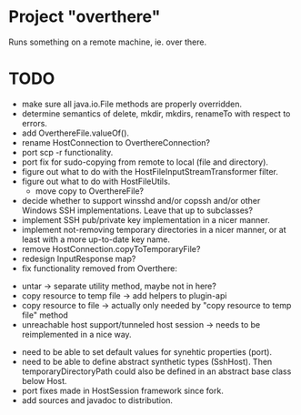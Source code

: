 # Project "overthere"
Runs something on a remote machine, ie. over there.

# TODO
* make sure all java.io.File methods are properly overridden.
* determine semantics of delete, mkdir, mkdirs, renameTo with respect to errors.
* add OverthereFile.valueOf().
* rename HostConnection to OverthereConnection?
* port scp -r functionality.
* port fix for sudo-copying from remote to local (file and directory).
* figure out what to do with the HostFileInputStreamTransformer filter.
* figure out what to do with HostFileUtils.
  * move copy to OverthereFile?
* decide whether to support winsshd and/or copssh and/or other Windows SSH implementations. Leave that up to subclasses?
* implement SSH pub/private key implementation in a nicer manner.
* implement not-removing temporary directories in a nicer manner, or at least with a more up-to-date key name.
* remove HostConnection.copyToTemporaryFile?
* redesign InputResponse map?
* fix functionality removed from Overthere:
 - untar -> separate utility method, maybe not in here?
 - copy resource to temp file -> add helpers to plugin-api
 - copy resource to file -> actually only needed by "copy resource to temp file" method
 - unreachable host support/tunneled host session -> needs to be reimplemented in a nice way.
* need to be able to set default values for synehtic properties (port).
* need to be able to define abstract synthetic types (SshHost). Then temporaryDirectoryPath could also be defined in an abstract base class below Host.
* port fixes made in HostSession framework since fork.
* add sources and javadoc to distribution.
